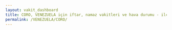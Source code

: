 ```yaml
---
layout: vakit_dashboard
title: CORO, VENEZUELA için iftar, namaz vakitleri ve hava durumu - ilçe/eyalet seç
permalink: /VENEZUELA/CORO/
---
```


<script type="text/javascript">
  var GLOBAL_COUNTRY = 'VENEZUELA';
  var GLOBAL_CITY = 'CORO';
  var GLOBAL_STATE = '';
  var lat = 72;
  var lon = 21;
</script>
